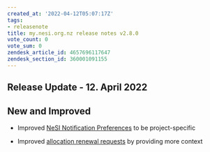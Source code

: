 ```yaml
---
created_at: '2022-04-12T05:07:17Z'
tags:
- releasenote
title: my.nesi.org.nz release notes v2.8.0
vote_count: 0
vote_sum: 0
zendesk_article_id: 4657696117647
zendesk_section_id: 360001091155
---
```


## Release Update - 12. April 2022

## New and Improved

-   Improved [NeSI Notification
    Preferences](../../../Getting_Started/my-nesi-org-nz/Managing_notification_preferences.md)
    to be project-specific

-   Improved [allocation renewal
    requests](../../../Getting_Started/my-nesi-org-nz/Requesting_to_renew_an_allocation_via_my-nesi-org-nz.md)
    by providing more context